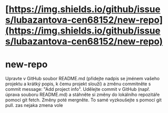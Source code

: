 # [https://img.shields.io/github/issues/lubazantova-cen68152/new-repo](https://img.shields.io/github/issues/lubazantova-cen68152/new-repo)
# new-repo

Upravte v GitHub soubor README.md (přidejte nadpis se jménem vašeho projektu a krátký popis, k čemu projekt slouží) a změnu commitněte s commit message: "Add project info".
Udělejte commit v GitHub (např. úprava souboru README.md) a stáhněte si změny do lokálního repozitáře pomocí git fetch. Změny poté mergněte. To samé vyzkoušejte s pomocí git pull.
zas nejaka zmena vole
